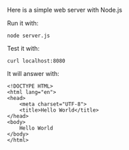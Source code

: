 Here is a simple web server with Node.js

Run it with:

    node server.js

Test it with:

    curl localhost:8080

It will answer with:

    <!DOCTYPE HTML>
    <html lang="en">
    <head>
        <meta charset="UTF-8">
        <title>Hello World</title>
    </head>
    <body>
        Hello World
    </body>
    </html>


